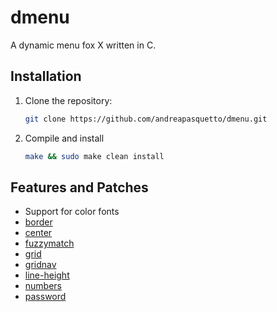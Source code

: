 # dmenu

A dynamic menu fox X written in C.

## Installation

1. Clone the repository:

    ```sh
    git clone https://github.com/andreapasquetto/dmenu.git
    ```

2. Compile and install

    ```sh
    make && sudo make clean install
    ```

## Features and Patches

- Support for color fonts
- [border](https://tools.suckless.org/dmenu/patches/border)
- [center](https://tools.suckless.org/dmenu/patches/center)
- [fuzzymatch](https://tools.suckless.org/dmenu/patches/fuzzymatch)
- [grid](https://tools.suckless.org/dmenu/patches/grid)
- [gridnav](https://tools.suckless.org/dmenu/patches/gridnav)
- [line-height](https://tools.suckless.org/dmenu/patches/line-height)
- [numbers](https://tools.suckless.org/dmenu/patches/numbers)
- [password](https://tools.suckless.org/dmenu/patches/password)
